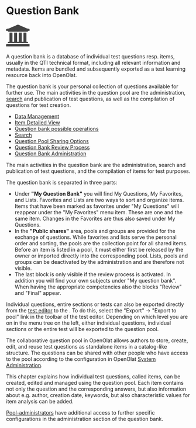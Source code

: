 # Question Bank

![](assets/repository.png)

  

A question bank is a database of individual test questions resp. items,
usually in the QTI technical format, including all relevant information and
metadata. Items are bundled and subsequently exported as a test learning
resource back into OpenOlat.

The question bank is your personal collection of questions available for
further use. The main activities in the question pool are the administration,
[search](Search.html) and publication of test questions, as well as the
compilation of questions for test creation.

  * [Data Management](Data+Management.html)
  * [Item Detailed View](Item+Detailed+View.html)
  * [Question bank possible operations](Question+bank+possible+operations.html)
  * [Search](Search.html)
  * [Question Pool Sharing Options](Question+Pool+Sharing+Options.html)
  * [Question Bank Review Process](Question+Bank+Review+Process.html)
  * [Question Bank Administration](Question+Bank+Administration.html)

The main activities in the question bank are the administration, search and
publication of test questions, and the compilation of items for test purposes.

The question bank is separated in three parts:

  * Under **"My Question Bank"** you will find My Questions, My Favorites, and Lists. Favorites and Lists are two ways to sort and organize items. Items that have been marked as favorites under "My Questions" will reappear under the "My Favorites" menu item. These are one and the same item. Changes in the Favorites are thus also saved under My Questions.
  * In the **"Public shares"** area, pools and groups are provided for the exchange of questions. While favorites and lists serve the personal order and sorting, the pools are the collection point for all shared items. Before an item is listed in a pool, it must either first be released by the owner or imported directly into the corresponding pool. Lists, pools and groups can be deactivated by the administration and are therefore not visible. 
  * The last block is only visible if the review process is activated. In addition you will find your own subjects under "My question bank". When having the appropriate competencies also the blocks "Review" and "Final" appear.

Individual questions, entire sections or tests can also be exported directly
from the [test editor](Test+editor+QTI+2.1.html) to the . To do this, select
the "Export" → "Export to pool" link in the toolbar of the test editor.
Depending on which level you are on in the menu tree on the left, either
individual questions, individual sections or the entire test will be exported
to the question pool.

The collaborative question pool in OpenOlat allows authors to store, create,
edit, and reuse test questions as standalone items in a catalog-like
structure. The questions can be shared with other people who have access to
the pool according to the configuration in OpenOlat [System
Administration](Customizing.html).

This chapter explains how individual test questions, called items, can be
created, edited and managed using the question pool. Each item contains not
only the question and the corresponding answers, but also information about
e.g. author, creation date, keywords, but also characteristic values for item
analysis can be added.

[Pool-administrators](Question+Bank+Administration.html) have additional
access to further specific configurations in the administration section of the
question bank.

